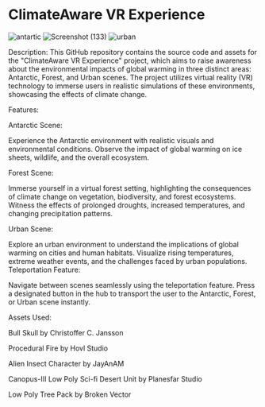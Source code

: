 # ClimateAware VR Experience

![antartic](https://github.com/Rezvision/Groupwork/assets/147525543/65c13360-b505-442a-80e7-81738fdf9df5)
![Screenshot (133)](https://github.com/Rezvision/Groupwork/assets/147525543/3bfc1662-2ece-475a-818e-eef36cf82867)
![urban](https://github.com/Rezvision/Groupwork/assets/147525543/b8d8e5ee-77d6-48bf-9d97-c1f4493d27c5)

Description:
This GitHub repository contains the source code and assets for the "ClimateAware VR Experience" project, which aims to raise awareness about the environmental impacts of global warming in three distinct areas: Antarctic, Forest, and Urban scenes. The project utilizes virtual reality (VR) technology to immerse users in realistic simulations of these environments, showcasing the effects of climate change.

Features:

Antarctic Scene:

Experience the Antarctic environment with realistic visuals and environmental conditions.
Observe the impact of global warming on ice sheets, wildlife, and the overall ecosystem.

Forest Scene:

Immerse yourself in a virtual forest setting, highlighting the consequences of climate change on vegetation, biodiversity, and forest ecosystems.
Witness the effects of prolonged droughts, increased temperatures, and changing precipitation patterns.

Urban Scene:

Explore an urban environment to understand the implications of global warming on cities and human habitats.
Visualize rising temperatures, extreme weather events, and the challenges faced by urban populations.
Teleportation Feature:

Navigate between scenes seamlessly using the teleportation feature.
Press a designated button in the hub to transport the user to the Antarctic, Forest, or Urban scene instantly.

Assets Used:

Bull Skull by Christoffer C. Jansson

Procedural Fire by Hovl Studio

Alien Insect Character by JayAnAM

Canopus-III Low Poly Sci-fi Desert Unit by Planesfar Studio

Low Poly Tree Pack by Broken Vector

